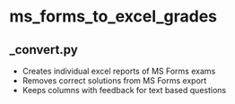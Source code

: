 # ms_forms_to_excel_grades
## _convert.py
* Creates individual excel reports of MS Forms exams
* Removes correct solutions from MS Forms export
* Keeps columns with feedback for text based questions

